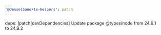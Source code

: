 ```yaml
---
'@desselbane/ts-helpers': patch
---
```


deps: [patch|devDependencies] Update package @types/node from 24.9.1 to 24.9.2
